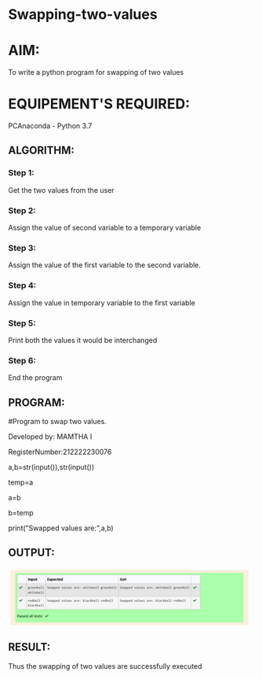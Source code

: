 # Swapping-two-values
# AIM:
To write a python program for swapping of two values
# EQUIPEMENT'S REQUIRED: 
PCAnaconda - Python 3.7
## ALGORITHM: 
### Step 1:
Get the two values from the user
### Step 2: 
Assign the value of second variable to a temporary variable 
### Step 3: 
Assign the value of the first variable to the second variable.
### Step 4:  
Assign the value in temporary variable to the first variable
### Step 5: 
Print both the values it would be interchanged
### Step 6: 
End the program
## PROGRAM:
#Program to swap two values.

Developed by: MAMTHA I

RegisterNumber:212222230076

a,b=str(input()),str(input())

temp=a

a=b

b=temp

print("Swapped values are:",a,b)
## OUTPUT:
![model](out.png)
## RESULT: 
Thus the swapping of two values are successfully executed



